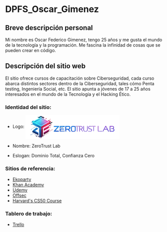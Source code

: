 # DPFS_Oscar_Gimenez
## Breve descripción personal
Mi nombre es Oscar Federico Gimenez, tengo 25 años y me gusta el mundo de la tecnología y la programación. Me fascina la infinidad de cosas que se pueden crear en código.

## Descripción del sitio web
El sitio ofrece cursos de capacitación sobre Ciberseguridad, cada curso abarca distintos sectores dentro de la Ciberseguridad, tales cómo Penta testing, Ingeniería Social, etc. El sitio apunta a jóvenes de 17 a 25 años interesados en el mundo de la Tecnología y el Hacking Ético.
### Identidad del sitio:
* Logo: <img alt="Logo" src="https://github.com/UnknownN00N/DPFS_Oscar_Gimenez/blob/main/design/Logo_Completo.png" width="300px" align="center">

* Nombre: ZeroTrust Lab
* Eslogan: Dominio Total, Confianza Cero

    
### Sitios de referencia:
* [Ekoparty](https://ekoparty.org/)
* [Khan Academy](https://www.khanacademy.org/)
* [Udemy](https://www.udemy.com/)
* [Offsec](https://www.offsec.com/)
* [Harvard's CS50 Course](https://pll.harvard.edu/course/cs50-introduction-computer-science)
  
### Tablero de trabajo:
* [Trello](https://trello.com/b/0mG0WveY/proyecto-zerotrust-lab)
    
    
   

